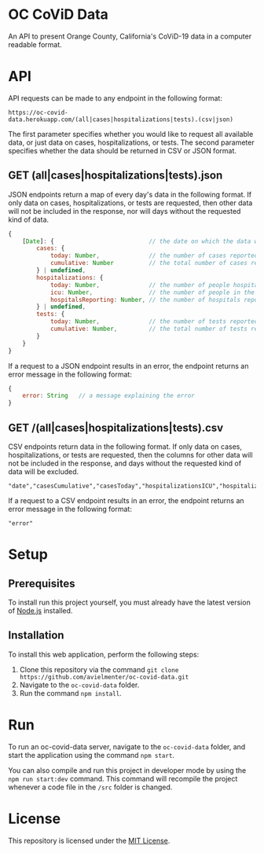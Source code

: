 # OC CoViD Data
An API to present Orange County, California's CoViD-19 data in a computer readable format.

# API
API requests can be made to any endpoint in the following format:

`https://oc-covid-data.herokuapp.com/(all|cases|hospitalizations|tests).(csv|json)`

The first parameter specifies whether you would like to request all available data, or just data on cases, hospitalizations, or tests. The second parameter specifies whether the data should be returned in CSV or JSON format.

## GET (all|cases|hospitalizations|tests).json
JSON endpoints return a map of every day's data in the following format. If only data on cases, hospitalizations, or tests are requested, then other data will not be included in the response, nor will days without the requested kind of data.

```javascript
{
    [Date]: {                           // the date on which the data were reported
        cases: {
            today: Number,              // the number of cases reported on this date
            cumulative: Number          // the total number of cases reported by this date
        } | undefined,
        hospitalizations: {
            today: Number,              // the number of people hospitalized on this date
            icu: Number,                // the number of people in the ICU on this date
            hospitalsReporting: Number, // the number of hospitals reporting data
        } | undefined,
        tests: {
            today: Number,              // the number of tests reported on this date
            cumulative: Number,         // the total number of tests reported by this date
        }
    }
}
```

If a request to a JSON endpoint results in an error, the endpoint returns an error message in the following format:

```javascript
{
    error: String   // a message explaining the error
}
```

## GET /(all|cases|hospitalizations|tests).csv
CSV endpoints return data in the following format. If only data on cases, hospitalizations, or tests are requested, then the columns for other data will not be included in the response, and days without the requested kind of data will be excluded.

```csv
"date","casesCumulative","casesToday","hospitalizationsICU","hospitalizationsReporting","hospitalizationsToday","testsCumulative","testsToday"
```

If a request to a CSV endpoint results in an error, the endpoint returns an error message in the following format:

```csv
"error"
```

# Setup
## Prerequisites
To install run this project yourself, you must already have the latest version of [Node.js](https://nodejs.org/en/) installed.

## Installation
To install this web application, perform the following steps:
1. Clone this repository via the command `git clone https://github.com/avielmenter/oc-covid-data.git`
2. Navigate to the `oc-covid-data` folder.
3. Run the command `npm install`.

# Run
To run an oc-covid-data server, navigate to the `oc-covid-data` folder, and start the application using the command `npm start`.

You can also compile and run this project in developer mode by using the `npm run start:dev` command. This command will recompile the project whenever a code file in the `/src` folder is changed.

# License
This repository is licensed under the [MIT License](https://github.com/avielmenter/oc-covid-data/blob/master/LICENSE).
